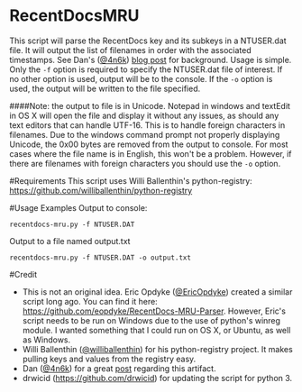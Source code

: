 # RecentDocsMRU
This script will parse the RecentDocs key and its subkeys in a NTUSER.dat file. It will output the list of filenames in order with the associated timestamps. See Dan's ([@4n6k](https://twitter.com/4n6k)) [blog post](http://www.4n6k.com/2014/02/forensics-quickie-pinpointing-recent.html) for background. Usage is simple. Only the `-f` option is required to specify the NTUSER.dat file of interest. If no other option is used, output will be to the console. If the `-o` option is used, the output will be written to the file specified. 

####Note: the output to file is in Unicode. 
Notepad in windows and textEdit in OS X will open the file and display it without any issues, as should any text editors that can handle UTF-16. This is to handle foreign characters in filenames. Due to the windows command prompt not properly displaying Unicode, the 0x00 bytes are removed from the output to console. For most cases where the file name is in English, this won't be a problem. However, if there are filenames with foreign characters you should use the `-o` option.

#Requirements
This script uses Willi Ballenthin's python-registry: https://github.com/williballenthin/python-registry

#Usage Examples
Output to console:
```
recentdocs-mru.py -f NTUSER.DAT
```
Output to a file named output.txt
```
recentdocs-mru.py -f NTUSER.DAT -o output.txt
```

#Credit
* This is not an original idea. Eric Opdyke ([@EricOpdyke](https://twitter.com/EricOpdyke)) created a similar script long ago. You can find it here: https://github.com/eopdyke/RecentDocs-MRU-Parser. However, Eric's script needs to be run on Windows due to the use of python's winreg module. I wanted something that I could run on OS X, or Ubuntu, as well as Windows.
* Willi Ballenthin ([@williballenthin](https://twitter.com/williballenthin)) for his python-registry project. It makes pulling keys and values from the registry easy. 
* Dan ([@4n6k](https://twitter.com/4n6k)) for a great [post](http://www.4n6k.com/2014/02/forensics-quickie-pinpointing-recent.html) regarding this artifact. 
* drwicid (https://github.com/drwicid) for updating the script for python 3. 

